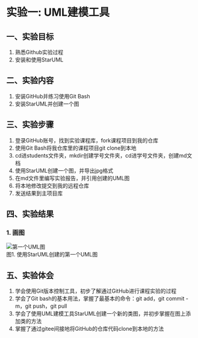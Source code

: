 # 实验一: UML建模工具

## 一、实验目标

1. 熟悉Github实验过程
2. 安装和使用StarUML

## 二、实验内容

1. 安装GitHub并练习使用Git Bash
2. 安装StarUML并创建一个图

## 三、实验步骤

1. 登录GitHub账号，找到实验课程库，fork课程项目到我的仓库
2. 使用Git Bash将我仓库里的课程项目git clone到本地
3. cd进students文件夹，mkdir创建学号文件夹，cd进学号文件夹，创建md文档
4. 使用StarUML创建一个图，并导出jpg格式
5. 在md文件里编写实验报告，并引用创建的UML图
6. 将本地修改提交到我的远程仓库
7. 发送结果到主项目库

## 四、实验结果

### 1. 画图

![第一个UML图](./model1.jpg)  
图1. 使用StarUML创建的第一个UML图

## 五、实验体会

1.  学会使用Git版本控制工具，初步了解通过GitHub进行课程实验的过程
2.  学会了Git bash的基本用法，掌握了最基本的命令：git add，git commit -m，git push，git pull
3.  学会了使用UML建模工具StarUML创建一个新的类图，并初步掌握在图上添加类的方法
4.  掌握了通过gitee间接地将GitHub的仓库代码clone到本地的方法

